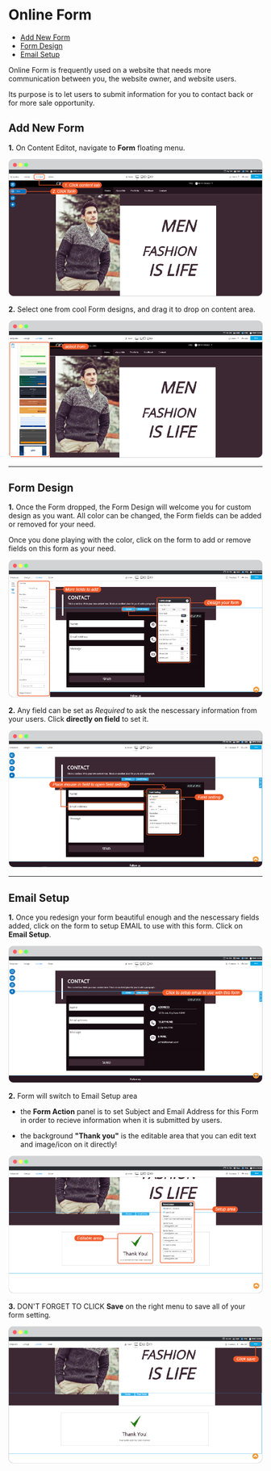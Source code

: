 # Online Form

  - [Add New Form](#addnewform)
  - [Form Design](#formdesign)
  - [Email Setup](#emailsetup)


Online Form is frequently used on a website that needs more communication between you, the website owner, and website users. 

Its purpose is to let users to submit information for you to contact back or for more sale opportunity.

<a name="addnewform"></a>
## Add New Form

**1.** On Content Editot, navigate to **Form** floating menu.

![image](images/img_click_form.jpg)



**2.** Select one from cool Form designs, and drag it to drop on content area.

![image](images/img_select_from.jpg)


---------------------------------------------------------------------------------------------------


<a name="formdesign"></a>
## Form Design

**1.** Once the Form dropped, the Form Design will welcome you for custom design as you want. All color can be changed, the Form fields can be added or removed for your need.


Once you done playing with the color, click on the form to add or remove fields on this form as your need.

![image](images/img_design_form.jpg)



**2.** Any field can be set as *Required* to ask the nescessary information from your users. Click **directly on field** to set it.

![image](images/img_field_setting.jpg)


---------------------------------------------------------------------------------------------------


<a name="emailsetup"></a>
## Email Setup

**1.** Once you redesign your form beautiful enough and the nescessary fields added, click on the form to setup EMAIL to use with this form. Click on **Email Setup**.

![image](images/img_email_setup.jpg)



**2.** Form will switch to Email Setup area

- the **Form Action** panel is to set Subject and Email Address for this Form in order to recieve information when it is submitted by users.

- the background **"Thank you"** is the editable area that you can edit text and image/icon on it directly!

![image](images/img_thank_you_form.jpg)



**3.** DON'T FORGET TO CLICK **Save** on the right menu to save all of your form setting.


 ![image](images/img_save_form.jpg)
